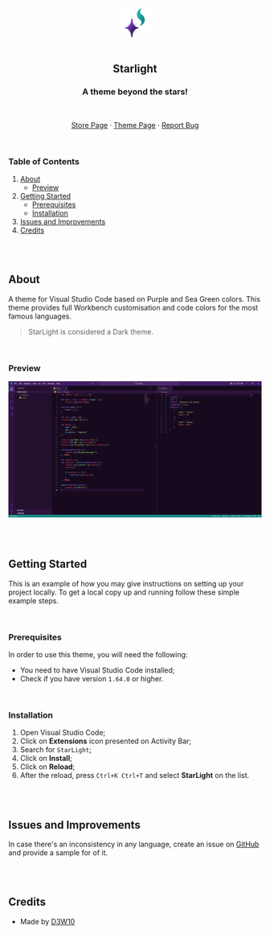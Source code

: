 <br />
<br />
<div align="center">
    <a href="https://github.com/D3W10/StarLight">
        <img src="./icon.png" alt="Logo" width="60" height="60">
    </a>
    <br />
    <br />
    <h2 align="center">Starlight</h2>
    <h3 align="center">A theme beyond the stars!</h3>
    <br />
    <p align="center">
        <a href="https://marketplace.visualstudio.com/items?itemName=D3W10.starlight">Store Page</a>
        ·
        <a href="https://github.com/D3W10/StarLight">Theme Page</a>
        ·
        <a href="./issues">Report Bug</a>
    </p>
</div>
<br />

### Table of Contents
1. [About](#about)
    - [Preview](#preview)
2. [Getting Started](#getting-started)
    - [Prerequisites](#prerequisites)
    - [Installation](#installation)
3. [Issues and Improvements](#issues-and-improvements)
4. [Credits](#credits)

<br />
<br />

## About

A theme for Visual Studio Code based on Purple and Sea Green colors. This theme provides full Workbench customisation and code colors for the most famous languages.

> StarLight is considered a Dark theme.

<br />

### Preview

![StarLight Theme Preview](https://raw.githubusercontent.com/D3W10/StarLight/master/preview.png)

<br />
<br />

## Getting Started

This is an example of how you may give instructions on setting up your project locally.
To get a local copy up and running follow these simple example steps.

<br />

### Prerequisites

In order to use this theme, you will need the following:
- You need to have Visual Studio Code installed;
- Check if you have version `1.64.0` or higher.

<br />

### Installation

1. Open Visual Studio Code;
2. Click on **Extensions** icon presented on Activity Bar;
3. Search for `StarLight`;
4. Click on **Install**;
5. Click on **Reload**;
6. After the reload, press `Ctrl+K Ctrl+T` and select **StarLight** on the list.

<br />
<br />

## Issues and Improvements
In case there's an inconsistency in any language, create an issue on [GitHub](https://github.com/D3W10/StarLight) and provide a sample for of it.

<br />
<br />

## Credits

- Made by [D3W10](https://d3w10.netlify.app/)